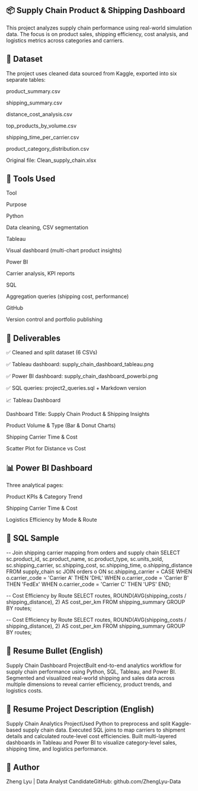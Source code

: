 ## 📦 Supply Chain Product & Shipping Dashboard

This project analyzes supply chain performance using real-world simulation data. The focus is on product sales, shipping efficiency, cost analysis, and logistics metrics across categories and carriers.

## 📁 Dataset

The project uses cleaned data sourced from Kaggle, exported into six separate tables:

product_summary.csv

shipping_summary.csv

distance_cost_analysis.csv

top_products_by_volume.csv

shipping_time_per_carrier.csv

product_category_distribution.csv

Original file: Clean_supply_chain.xlsx

## 🔧 Tools Used

Tool

Purpose

Python

Data cleaning, CSV segmentation

Tableau

Visual dashboard (multi-chart product insights)

Power BI

Carrier analysis, KPI reports

SQL

Aggregation queries (shipping cost, performance)

GitHub

Version control and portfolio publishing

## 📌 Deliverables

✅ Cleaned and split dataset (6 CSVs)

✅ Tableau dashboard: supply_chain_dashboard_tableau.png

✅ Power BI dashboard: supply_chain_dashboard_powerbi.png

✅ SQL queries: project2_queries.sql + Markdown version

📈 Tableau Dashboard

Dashboard Title: Supply Chain Product & Shipping Insights

Product Volume & Type (Bar & Donut Charts)

Shipping Carrier Time & Cost

Scatter Plot for Distance vs Cost

## 📊 Power BI Dashboard

Three analytical pages:

Product KPIs & Category Trend

Shipping Carrier Time & Cost

Logistics Efficiency by Mode & Route

## 🧮 SQL Sample

-- Join shipping carrier mapping from orders and supply chain
SELECT 
    sc.product_id,
    sc.product_name,
    sc.product_type,
    sc.units_sold,
    sc.shipping_carrier,
    sc.shipping_cost,
    sc.shipping_time,
    o.shipping_distance
FROM supply_chain sc
JOIN orders o
  ON sc.shipping_carrier = 
     CASE 
         WHEN o.carrier_code = 'Carrier A' THEN 'DHL'
         WHEN o.carrier_code = 'Carrier B' THEN 'FedEx'
         WHEN o.carrier_code = 'Carrier C' THEN 'UPS'
     END;

-- Cost Efficiency by Route
SELECT 
    routes, 
    ROUND(AVG(shipping_costs / shipping_distance), 2) AS cost_per_km
FROM shipping_summary
GROUP BY routes;

-- Cost Efficiency by Route
SELECT routes, ROUND(AVG(shipping_costs / shipping_distance), 2) AS cost_per_km
FROM shipping_summary
GROUP BY routes;

## 📝 Resume Bullet (English)

Supply Chain Dashboard ProjectBuilt end-to-end analytics workflow for supply chain performance using Python, SQL, Tableau, and Power BI. Segmented and visualized real-world shipping and sales data across multiple dimensions to reveal carrier efficiency, product trends, and logistics costs.

## 📄 Resume Project Description (English)

Supply Chain Analytics ProjectUsed Python to preprocess and split Kaggle-based supply chain data. Executed SQL joins to map carriers to shipment details and calculated route-level cost efficiencies. Built multi-layered dashboards in Tableau and Power BI to visualize category-level sales, shipping time, and logistics performance.

## 📎 Author

Zheng Lyu | Data Analyst CandidateGitHub: github.com/ZhengLyu-Data

